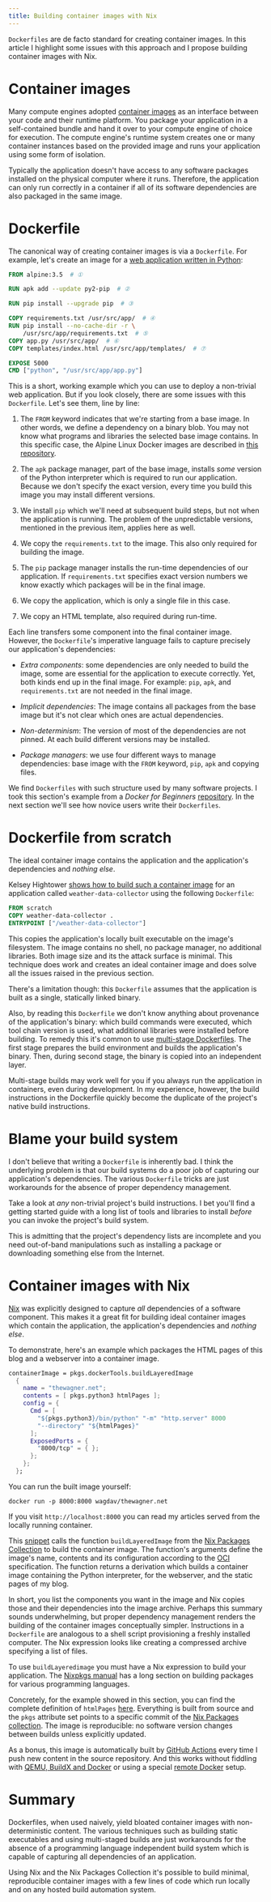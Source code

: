 ```yaml
---
title: Building container images with Nix
---
```


`Dockerfiles` are de facto standard for creating container images.  In this
article I highlight some issues with this approach and I propose building
container images with Nix.

# Container images

Many compute engines adopted [container images][OCI] as an interface between
your code and their runtime platform.  You package your application in a
self-contained bundle and hand it over to your compute engine of choice for
execution.  The compute engine's runtime system creates one or many container
instances based on the provided image and runs your application using some form
of isolation.

Typically the application doesn't have access to any software packages
installed on the physical computer where it runs.  Therefore, the application
can only run correctly in a container if all of its software dependencies are
also packaged in the same image.

# Dockerfile

The canonical way of creating container images is via a `Dockerfile`.  For
example, let's create an image for a [web application written in
Python][FlaskApp]:

```Dockerfile
FROM alpine:3.5  # ①

RUN apk add --update py2-pip  # ②

RUN pip install --upgrade pip  # ③

COPY requirements.txt /usr/src/app/  # ④
RUN pip install --no-cache-dir -r \
    /usr/src/app/requirements.txt  # ⑤
COPY app.py /usr/src/app/  # ⑥
COPY templates/index.html /usr/src/app/templates/  # ⑦

EXPOSE 5000
CMD ["python", "/usr/src/app/app.py"]
```

This is a short, working example which you can use to deploy a non-trivial web
application.  But if you look closely, there are some issues with this
`Dockerfile`.  Let's see them, line by line:

1. The `FROM` keyword indicates that we're starting from a base image.  In other
   words, we define a dependency on a binary blob.  You may not know what
   programs and libraries the selected base image contains.  In this specific
   case, the Alpine Linux Docker images are described in [this
   repository][DockerAlpine].

1. The `apk` package manager, part of the base image, installs _some_ version
   of the Python interpreter which is required to run our application.
   Because we don't specify the exact version, every time you build this image
   you may install different versions.

1. We install `pip` which we'll need at subsequent build steps, but not when
   the application is running.  The problem of the unpredictable versions,
   mentioned in the previous item, applies here as well.

1. We copy the `requirements.txt` to the image.  This also only required for
   building the image.

1. The `pip` package manager installs the run-time dependencies of our
   application.  If `requirements.txt` specifies exact version numbers we know
   exactly which packages will be in the final image.

1. We copy the application, which is only a single file in this case.

1. We copy an HTML template, also required during run-time.

Each line transfers some component into the final container image.  However,
the `Dockerfile`'s imperative language fails to capture precisely our
application's dependencies:

* _Extra components_: some dependencies are only needed to build the image,
  some are essential for the application to execute correctly.  Yet, both
  kinds end up in the final image.  For example: `pip`, `apk`, and
  `requirements.txt` are not needed in the final image.

* _Implicit dependencies_: The image contains all packages from the base image
  but it's not clear which ones are actual dependencies.

* _Non-determinism_: The version of most of the dependencies are not pinned.  At
  each build different versions may be installed.

* _Package managers_: we use four different ways to manage dependencies: base
  image with the `FROM` keyword, `pip`, `apk` and copying files.

We find `Dockerfiles` with such structure used by many software projects.  I
took this section's example from a _Docker for Beginners_
[repository](https://github.com/docker/labs/tree/master/beginner).  In the next
section we'll see how novice users  write their `Dockerfiles`.

# Dockerfile from scratch

The ideal container image contains the application and the application's
dependencies and _nothing else_.

Kelsey Hightower [shows how to build such a container image][HightowerDemo] for
an application called `weather-data-collector` using the following
`Dockerfile`:

```Dockerfile
FROM scratch
COPY weather-data-collector .
ENTRYPOINT ["/weather-data-collector"]
```

This copies the application's locally built executable on the image's
filesystem.  The image contains no shell, no package manager, no additional
libraries.  Both image size and its the attack surface is minimal.  This
technique does work and creates an ideal container image and does solve all the
issues raised in the previous section.

There's a limitation though: this `Dockerfile` assumes that the application is
built as a single, statically linked binary.

Also, by reading this `Dockerfile` we don't know anything about provenance of
the application's binary: which build commands were executed, which tool chain
version is used, what additional libraries were installed before building.  To
remedy this it's common to use [multi-stage Dockerfiles][HightowerHelloWorld].
The first stage prepares the build environment and builds the application's
binary.  Then, during second stage, the binary is copied into an independent
layer.

Multi-stage builds may work well for you if you always run the application in
containers, even during development.  In my experience, however, the build
instructions in the Dockerfile quickly become the duplicate of the project's
native build instructions.

# Blame your build system

I don't believe that writing a `Dockerfile` is inherently bad.  I think the
underlying problem is that our build systems do a poor job of capturing our
application's dependencies.  The various `Dockerfile` tricks are just
workarounds for the absence of proper dependency management.

Take a look at _any_ non-trivial project's build instructions.  I bet you'll
find a getting started guide with a long list of tools and libraries to install
_before_ you can invoke the project's build system.

This is admitting that the project's dependency lists are incomplete and you
need out-of-band manipulations such as installing a package or downloading
something else from the Internet.

# Container images with Nix

[Nix]({filename}2020-04-30-Exploring-Nix.markdown) was explicitly designed to
capture _all_ dependencies of a software component.  This makes it a great fit
for building ideal container images which contain the application, the
application's dependencies and _nothing else_.

To demonstrate, here's an example which packages the HTML pages of this blog
and a webserver into a container image.

```nix
containerImage = pkgs.dockerTools.buildLayeredImage
  {
    name = "thewagner.net";
    contents = [ pkgs.python3 htmlPages ];
    config = {
      Cmd = [
        "${pkgs.python3}/bin/python" "-m" "http.server" 8000
        "--directory" "${htmlPages}"
      ];
      ExposedPorts = {
        "8000/tcp" = { };
      };
    };
  };
```

You can run the built image yourself:

```text
docker run -p 8000:8000 wagdav/thewagner.net
```

If you visit `http://localhost:8000` you can read my articles served from the
locally running container.

This [snippet][FlakeImage] calls the function `buildLayeredImage` from the [Nix
Packages Collection][nixpkgs] to build the container image.  The function's
arguments define the image's name, contents and its configuration according to
the [OCI][OCI] specification.  The function returns a derivation which builds a
container image containing the Python interpreter, for the webserver, and the
static pages of my blog.

In short, you list the components you want in the image and Nix copies those
and their dependencies into the image archive.  Perhaps this summary sounds
underwhelming, but proper dependency management renders the building of the
container images conceptually simpler.  Instructions in a `Dockerfile` are
analogous to a shell script provisioning a freshly installed computer.  The Nix
expression looks like creating a compressed archive specifying a list of files.

To use `buildLayeredimage` you must have a Nix expression to build your
application. The [Nixpkgs manual][NixpkgsLanguages] has a long section on
building packages for various programming languages.

Concretely, for the example showed in this section,  you can find the complete
definition of `htmlPages` [here][FlakeHtml].  Everything is built from source
and the `pkgs` attribute set points to a specific commit of the [Nix Packages
collection][nixpkgs]. The image is reproducible: no software version changes
between builds unless explicitly updated.

As a bonus, this image is automatically built by [GitHub
Actions][BlogImagePush] every time I push new content in the source repository.
And this works without fiddling with [QEMU, BuildX and Docker][GHActions] or
using a special [remote Docker][CircleCI] setup.

# Summary

Dockerfiles, when used naively, yield bloated container images with
non-deterministic content.  The various techniques such as building static
executables and using multi-staged builds are just workarounds for the absence
of a programming language independent build system which is capable of
capturing all dependencies of an application.

Using Nix and the Nix Packages Collection it's possible to build minimal,
reproducible container images with a few lines of code which run locally and on
any hosted build automation system.

[HightowerDemo]: https://www.youtube.com/watch?v=U6SfRPwTKqo
[HightowerHelloWorld]: https://github.com/kelseyhightower/helloworld/blob/master/Dockerfile
[GHActions]: https://github.com/marketplace/actions/build-and-push-docker-images
[CircleCI]: https://circleci.com/docs/2.0/building-docker-images/
[OCI]: https://opencontainers.org
[FlaskApp]: https://github.com/docker/labs/blob/master/beginner/flask-app/Dockerfile
[DockerAlpine]: https://github.com/alpinelinux/docker-alpine
[FlakeImage]: https://github.com/wagdav/thewagner.net/blob/fcda05cf33ca24ed97a0a71a9139de72ecdc90c9/flake.nix#L52-L75
[FlakeHtml]: https://github.com/wagdav/thewagner.net/blob/fcda05cf33ca24ed97a0a71a9139de72ecdc90c9/flake.nix#L23-L39
[nixpkgs]: https://github.com/NixOS/nixpkgs
[FlakeBlog]: {filename}2020-12-06-Blog-deployment-update.markdown
[BlogImagePush]: https://github.com/wagdav/thewagner.net/blob/fcda05cf33ca24ed97a0a71a9139de72ecdc90c9/.github/workflows/test.yml#L22
[NixpkgsLanguages]: https://nixos.org/manual/nixpkgs/stable/#chap-language-support
